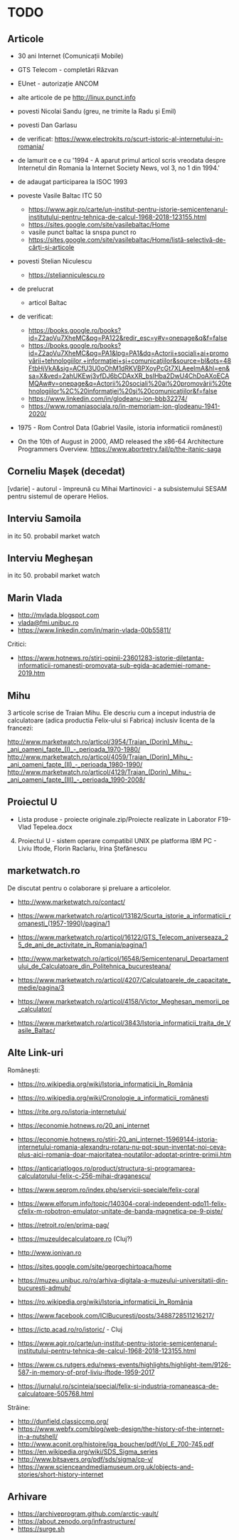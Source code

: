 # TODO

## Articole

- 30 ani Internet (Comunicații Mobile)
- GTS Telecom - completări Răzvan
- EUnet - autorizație ANCOM
- alte articole de pe http://linux.punct.info
- povesti Nicolai Sandu (greu, ne trimite la Radu și Emil)
- povesti Dan Garlasu
- de verificat: <https://www.electrokits.ro/scurt-istoric-al-internetului-in-romania/>
- de lamurit ce e cu '1994 - A aparut primul articol scris vreodata despre Internetul din Romania la Internet Society News, vol 3, no 1 din 1994.'
- de adaugat participarea la ISOC 1993

- poveste Vasile Baltac ITC 50
  - https://www.agir.ro/carte/un-institut-pentru-istorie-semicentenarul-institutului-pentru-tehnica-de-calcul-1968-2018-123155.html
  - https://sites.google.com/site/vasilebaltac/Home
  - vasile punct baltac la snspa punct ro
  - https://sites.google.com/site/vasilebaltac/Home/listă-selectivă-de-cărți-și-articole

- povesti Stelian Niculescu
  - https://stelianniculescu.ro

- de prelucrat
  - articol Baltac

- de verificat:
  - https://books.google.ro/books?id=Z2aoVu7XheMC&pg=PA122&redir_esc=y#v=onepage&q&f=false
  - https://books.google.ro/books?id=Z2aoVu7XheMC&pg=PA1&lpg=PA1&dq=Actorii+sociali+ai+promovării+tehnologiilor,+informaţiei+şi+comunicaţiilor&source=bl&ots=48FtbHjVkA&sig=ACfU3U0oOhM1dRKVBPXoyPcGt7XLAeeImA&hl=en&sa=X&ved=2ahUKEwj3vfDJ6bCDAxXR_bsIHba2DwU4ChDoAXoECAMQAw#v=onepage&q=Actorii%20sociali%20ai%20promovării%20tehnologiilor%2C%20informaţiei%20şi%20comunicaţiilor&f=false
  - https://www.linkedin.com/in/glodeanu-ion-bbb32274/
  - https://www.romaniasociala.ro/in-memoriam-ion-glodeanu-1941-2020/

- 1975 - Rom Control Data (Gabriel Vasile, istoria informaticii românesti)

- On the 10th of August in 2000, AMD released the x86-64 Architecture Programmers Overview.
  https://www.abortretry.fail/p/the-itanic-saga


## Corneliu Mașek (decedat)

[vdarie] - autorul - împreună cu Mihai Martinovici - a subsistemului SESAM pentru sistemul de operare Helios.

## Interviu Samoila

in itc 50. probabil market watch

## Interviu Megheșan

in itc 50. probabil market watch

## Marin Vlada

- http://mvlada.blogspot.com
- vlada@fmi.unibuc.ro
- https://www.linkedin.com/in/marin-vlada-00b55811/

Critici:

- https://www.hotnews.ro/stiri-opinii-23601283-istorie-diletanta-informaticii-romanesti-promovata-sub-egida-academiei-romane-2019.htm

## Mihu

3 articole scrise de Traian Mihu. Ele descriu cum a inceput
industria de calculatoare (adica productia Felix-ului si Fabrica) inclusiv licenta de la francezi:

http://www.marketwatch.ro/articol/3954/Traian_(Dorin)_Mihu_-_ani_oameni_fapte_(I)_-_perioada_1970-1980/
http://www.marketwatch.ro/articol/4059/Traian_(Dorin)_Mihu_-_ani_oameni_fapte_(II)_-_perioada_1980-1990/
http://www.marketwatch.ro/articol/4129/Traian_(Dorin)_Mihu_-_ani_oameni_fapte_(III)_-_perioada_1990-2008/

## Proiectul U

- Lista produse - proiecte originale.zip/Proiecte  realizate in Laborator F19-Vlad Tepelea.docx

4.	Proiectul U - sistem operare compatibil UNIX pe platforma IBM PC - Liviu Iftode, Florin Raclariu, Irina Ștefănescu

## marketwatch.ro

De discutat pentru o colaborare și preluare a articolelor.

- http://www.marketwatch.ro/contact/

- https://www.marketwatch.ro/articol/13182/Scurta_istorie_a_informaticii_romanesti_(1957-1990)/pagina/1

- https://www.marketwatch.ro/articol/16122/GTS_Telecom_aniverseaza_25_de_ani_de_activitate_in_Romania/pagina/1
- http://www.marketwatch.ro/articol/16548/Semicentenarul_Departamentului_de_Calculatoare_din_Politehnica_bucuresteana/
- https://www.marketwatch.ro/articol/4207/Calculatoarele_de_capacitate_medie/pagina/3
- https://www.marketwatch.ro/articol/4158/Victor_Meghesan_memorii_pe_calculator/
- https://www.marketwatch.ro/articol/3843/Istoria_informaticii_traita_de_Vasile_Baltac/



## Alte Link-uri

Românești:

- https://ro.wikipedia.org/wiki/Istoria_informaticii_în_România
- https://ro.wikipedia.org/wiki/Cronologie_a_informaticii_românești
- https://rite.org.ro/istoria-internetului/
- https://economie.hotnews.ro/20_ani_internet
- https://economie.hotnews.ro/stiri-20_ani_internet-15969144-istoria-internetului-romania-alexandru-rotaru-nu-pot-spun-inventat-noi-ceva-plus-aici-romania-doar-majoritatea-noutatilor-adoptat-printre-primii.htm
- https://anticariatlogos.ro/product/structura-si-programarea-calculatorului-felix-c-256-mihai-draganescu/
- https://www.seprom.ro/index.php/servicii-speciale/felix-coral
- https://www.elforum.info/topic/140304-coral-independent-pdp11-felix-cfelix-m-robotron-emulator-unitate-de-banda-magnetica-pe-9-piste/
- https://retroit.ro/en/prima-pag/
- https://muzeuldecalculatoare.ro (Cluj?)
- http://www.ionivan.ro
- https://sites.google.com/site/georgechirtoaca/home
- https://muzeu.unibuc.ro/ro/arhiva-digitala-a-muzeului-universitatii-din-bucuresti-admub/
- https://ro.wikipedia.org/wiki/Istoria_informaticii_în_România
- https://www.facebook.com/ICIBucuresti/posts/3488728511216217/
- https://ictp.acad.ro/ro/istoric/ - Cluj
- https://www.agir.ro/carte/un-institut-pentru-istorie-semicentenarul-institutului-pentru-tehnica-de-calcul-1968-2018-123155.html
- https://www.cs.rutgers.edu/news-events/highlights/highlight-item/9126-587-in-memory-of-prof-liviu-iftode-1959-2017

- https://jurnalul.ro/scinteia/special/felix-si-industria-romaneasca-de-calculatoare-505768.html


Străine:

- http://dunfield.classiccmp.org/
- https://www.webfx.com/blog/web-design/the-history-of-the-internet-in-a-nutshell/
- http://www.aconit.org/histoire/iga_boucher/pdf/Vol_E_700-745.pdf
- https://en.wikipedia.org/wiki/SDS_Sigma_series
- http://www.bitsavers.org/pdf/sds/sigma/cp-v/
- https://www.scienceandmediamuseum.org.uk/objects-and-stories/short-history-internet

## Arhivare

- https://archiveprogram.github.com/arctic-vault/
- https://about.zenodo.org/infrastructure/
- https://surge.sh
